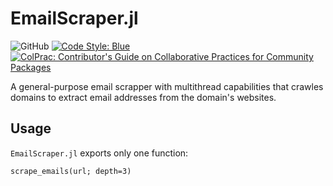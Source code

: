 # EmailScraper.jl

![GitHub](https://img.shields.io/github/license/LabCidades/email-scraper)
[![Code Style: Blue](https://img.shields.io/badge/code%20style-blue-4495d1.svg)](https://github.com/invenia/BlueStyle)
[![ColPrac: Contributor's Guide on Collaborative Practices for Community Packages](https://img.shields.io/badge/ColPrac-Contributor's%20Guide-blueviolet)](https://github.com/SciML/ColPrac)

A general-purpose email scrapper with multithread capabilities that crawles domains to extract email addresses from the domain's websites.

## Usage

`EmailScraper.jl` exports only one function:

```
scrape_emails(url; depth=3)
```
